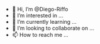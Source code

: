 - 👋 Hi, I’m @Diego-Riffo
- 👀 I’m interested in ...
- 🌱 I’m currently learning ...
- 💞️ I’m looking to collaborate on ...
- 📫 How to reach me ...

<!---
Diego-Riffo/Diego-Riffo is a ✨ special ✨ repository because its `README.md` (this file) appears on your GitHub profile.
You can click the Preview link to take a look at your changes.
--->
